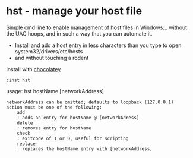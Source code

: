 hst - manage your host file
========================

Simple cmd line to enable management of host files in Windows... without the UAC hoops, and in such a way that you can automate it.  

+ Install and add a host entry in less characters than you type to open system32/drivers/etc/hosts
+ and without touching a rodent

Install with [chocolatey](http://chocolatey.org/)

	cinst hst

usage: 
	hst <action> hostName [networkAddress]
	
	networkAddress can be omitted; defaults to loopback (127.0.0.1)
	action must be one of the following: 
		add
		: adds an entry for hostName @ [networkAdress]
		delete
		: removes entry for hostName
		check
		: exitcode of 1 or 0, useful for scripting
		replace
		: replaces the hostName entry with [networkAddress]
	